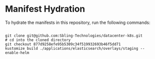 
# Manifest Hydration

To hydrate the manifests in this repository, run the following commands:

```shell

git clone git@github.com:Sbling-Technologies/datacenter-k8s.git
# cd into the cloned directory
git checkout 877d9258efe95b5309c34f519932693b46f5dd71
kustomize build ./applications/elasticsearch/overlays/staging --enable-helm
```
